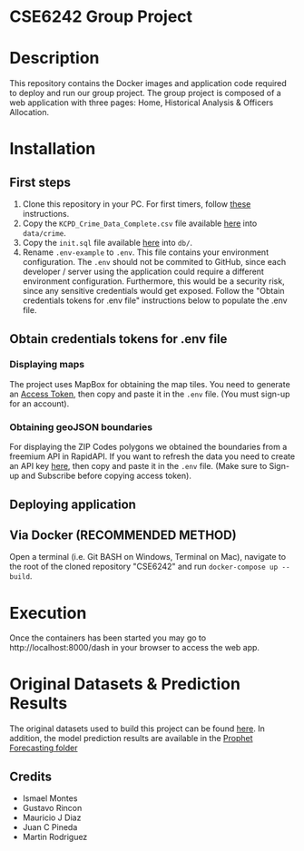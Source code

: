 # CSE6242 Group Project


# Description
This repository contains the Docker images and application code required to deploy and run our group project. The group project is composed of a web application with three pages: Home, Historical Analysis & Officers Allocation.

# Installation 
## First steps
1) Clone this repository in your PC. For first timers, follow [these](https://www.jcchouinard.com/clone-github-repository-on-windows/) instructions.
2) Copy the `KCPD_Crime_Data_Complete.csv` file available [here](https://b.gatech.edu/3EsQa1M) into `data/crime`.
3) Copy the `init.sql` file available [here](https://b.gatech.edu/3EsQa1M) into `db/`.
4) Rename `.env-example` to `.env`. This file contains your environment configuration. The `.env` should not be commited to GitHub, since each developer / server using the application could require a different environment configuration. Furthermore, this would be a security risk, since any sensitive credentials would get exposed. Follow the "Obtain credentials tokens for .env file" instructions below to populate the .env file.

## Obtain credentials tokens for .env file
### Displaying maps
The project uses MapBox for obtaining the map tiles. You need to generate an [Access Token](https://account.mapbox.com/access-tokens/), then copy and paste it in the `.env` file. (You must sign-up for an account).

### Obtaining geoJSON boundaries
For displaying the ZIP Codes polygons we obtained the boundaries from a freemium API in RapidAPI. If you want to refresh the data you need to create an API key [here](https://rapidapi.com/VanitySoft/api/boundaries-io-1/), then copy and paste it in the `.env` file. (Make sure to Sign-up and Subscribe before copying access token).

## Deploying application

## Via Docker (RECOMMENDED METHOD)
Open a terminal (i.e. Git BASH on Windows, Terminal on Mac), navigate to the root of the cloned repository "CSE6242" and run `docker-compose up --build`.

# Execution
Once the containers has been started you may go to http://localhost:8000/dash in your browser to access the web app.


# Original Datasets & Prediction Results
The original datasets used to build this project can be found [here](https://data.kcmo.org/browse?limitTo=datasets&q=crime&sortBy=relevance&utf8=%E2%9C%93&page=1). In addition, the model prediction results  are available in the [Prophet Forecasting folder](https://b.gatech.edu/3EsQa1M)


## Credits
- Ismael Montes
- Gustavo Rincon
- Mauricio J Diaz
- Juan C Pineda
- Martin Rodriguez
